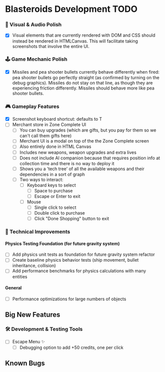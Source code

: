 # Blasteroids Development TODO

### 🎨 Visual & Audio Polish

- [x] Visual elements that are currently rendered with DOM and CSS should
      instead be rendered in HTMLCanvas. This will facilitate taking screenshots
      that involve the entire UI.

### 🕹️ Game Mechanic Polish

- [x] Missiles and pea shooter bullets currently behave differently when fired:
      pea shooter bullets go perfectly straight (as confirmed by turning on the
      debug graphics). Missiles do not stay on that line, as though they are
      experiencing friction differently. Missiles should behave more like pea
      shooter bullets.

### 🎮 Gameplay Features

- [x] Screenshot keyboard shortcut: defaults to T
- [ ] Merchant store in Zone Complete UI
    - [ ] You can buy upgrades (which are gifts, but you pay for them so we
          can't call them gifts here)
    - [ ] Merchant UI is a modal on top of the the Zone Complete screen
    - [ ] Also entirely done in HTML Canvas
    - [ ] Includes new weapons, weapon upgrades and extra lives
    - [ ] Does not include AI companion because that requires position info at
          collection time and there is no way to deploy it
    - [ ] Shows you a 'tech tree' of all the available weapons and their
          dependencies in a sort of graph
    - [ ] Two ways to interact:
        - [ ] Keyboard keys to select
            - [ ] Space to purchase
            - [ ] Escape or Enter to exit
        - [ ] Mouse
            - [ ] Single click to select
            - [ ] Double click to purchase
            - [ ] Click "Done Shopping" button to exit

### 🔧 Technical Improvements

#### Physics Testing Foundation (for future gravity system)

- [ ] Add physics unit tests as foundation for future gravity system refactor
- [ ] Create baseline physics behavior tests (ship movement, bullet inheritance, collision)
- [ ] Add performance benchmarks for physics calculations with many entities

#### General

- [ ] Performance optimizations for large numbers of objects

## Big New Features

### 🛠️ Development & Testing Tools

- [ ] Escape Menu ✨
    - [ ] Debugging option to add +50 credits, one per click

## Known Bugs
